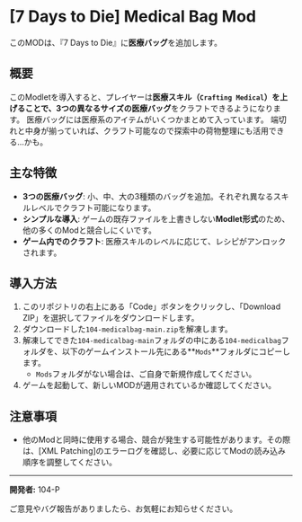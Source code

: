# [7 Days to Die] Medical Bag Mod

このMODは、『7 Days to Die』に**医療バッグ**を追加します。

## 概要

このModletを導入すると、プレイヤーは**医療スキル（`Crafting Medical`）**を上げることで、3つの異なるサイズの**医療バッグ**をクラフトできるようになります。
医療バッグには医療系のアイテムがいくつかまとめて入っています。
端切れと中身が揃っていれば、クラフト可能なので探索中の荷物整理にも活用できる…かも。

## 主な特徴

* **3つの医療バッグ**: 小、中、大の3種類のバッグを追加。それぞれ異なるスキルレベルでクラフト可能になります。
* **シンプルな導入**: ゲームの既存ファイルを上書きしない**Modlet形式**のため、他の多くのModと競合しにくいです。
* **ゲーム内でのクラフト**: 医療スキルのレベルに応じて、レシピがアンロックされます。

## 導入方法

1.  このリポジトリの右上にある「Code」ボタンをクリックし、「Download ZIP」を選択してファイルをダウンロードします。
2.  ダウンロードした`104-medicalbag-main.zip`を解凍します。
3.  解凍してできた`104-medicalbag-main`フォルダの中にある`104-medicalbag`フォルダを、以下のゲームインストール先にある**`Mods`**フォルダにコピーします。
    * `Mods`フォルダがない場合は、ご自身で新規作成してください。
4.  ゲームを起動して、新しいMODが適用されているか確認してください。

## 注意事項

* 他のModと同時に使用する場合、競合が発生する可能性があります。その際は、[XML Patching]のエラーログを確認し、必要に応じてModの読み込み順序を調整してください。

---

**開発者:** 104-P

ご意見やバグ報告がありましたら、お気軽にお知らせください。
